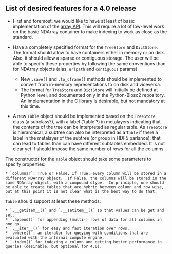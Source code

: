 List of desired features for a 4.0 release
------------------------------------------

* First and foremost, we would like to have at least of basic implementation of the [array API](https://data-apis.org/array-api).  This will require a lot of low-level work on the basic NDArray container to make indexing to work as close as the standard.

* Have a completely specified format for the `TreeStore` and `DictStore`.  The format should allow to have containers either in memory or on disk.  Also, it should allow a sparse or contiguous storage.  The user will be able to specify these properties by following the same conventions than for NDArray objects (alas, `urlpath` and `contiguous` params).

    * New `.save()` and `.to_cframe()` methods should be implemented to convert from in-memory representations to on disk and viceversa.
    * The format for `TreeStore` and `DictStore` will initially be defined at Python level, and documented only in the Python-Blosc2 repository.  An implementation in the C library is desirable, but not mandatory at this time.

* A new `Table` object should be implemented based on the `TreeStore` class (a subclass?), with a label ('table'?) in metalayers indicating that the contents of the tree can be interpreted as regular table.  As `TreeStore` is hierarchical, a subtree can also be interpreted as a `Table` if there a label in the metalayer of the subtree (or group in HDF5 parlance); that can lead to tables than can have different subtables embedded.  It is not clear yet if should impose the same number of rows for all the columns.

The constructor for the `Table` object should take some parameters to specify properties:

    * `columnar`: True or False. If True, every column will be stored in a different NDArray object.  If False, the columns will be stored in the same NDArray object, with a compound dtype.  In principle, one should be able to create tables that are hybrid between column and row wise, but at this point it is not clear what is the best way to do that.

`Table` should support at least these methods:

    * `.__getitem__()` and `.__setitem__()` so that values can be get and set.
    * `.append()` for appending (multi-) rows of data for all columns in one go.
    * `.__iter__()` for easy and fast iteration over rows.
    * `.where()`: an iterator for queying with conditions that are evaluated with the internal compute engine.
    * `.index()` for indexing a column and getting better performance in queries (desirable, but optional for 4.0).
